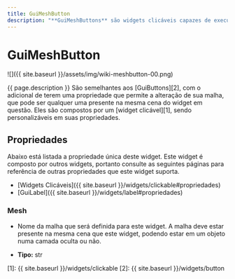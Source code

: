 ```yaml
---
title: GuiMeshButton
description: "**GuiMeshButtons** são widgets clicáveis capazes de executar comandos."
---
```


# GuiMeshButton
![]({{ site.baseurl }}/assets/img/wiki-meshbutton-00.png)

{{ page.description }}
São semelhantes aos [GuiButtons][2], com o adicional de terem uma propriedade
que permite a alteração de sua malha, que pode ser qualquer uma presente na
mesma cena do widget em questão. Eles são compostos por um [widget clicável][1],
sendo personalizáveis em suas propriedades.

## Propriedades
Abaixo está listada a propriedade única deste widget. Este widget é composto
por outros widgets, portanto consulte as seguintes páginas para referência de
outras propriedades que este widget suporta.

- [Widgets Clicáveis]({{ site.baseurl }}/widgets/clickable#propriedades)
- [GuiLabel]({{ site.baseurl }}/widgets/label#propriedades)

### Mesh
- Nome da malha que será definida para este widget. A malha deve estar
presente na mesma cena que este widget, podendo estar em um objeto numa
camada oculta ou não.

- **Tipo:** str

[1]: {{ site.baseurl }}/widgets/clickable
[2]: {{ site.baseurl }}/widgets/button